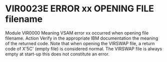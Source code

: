 # VIR0023E ERROR xx OPENING FILE filename
Module
    VIR0000
Meaning
    VSAM error xx occurred when opening file filename.
Action
    Verify in the appropriate IBM documentation the meaning of the returned code. Note that when opening the VIRSWAP file, a return code of X'5C' (empty file) is considered normal. The VIRSWAP file is always empty at start-up this does not constitute an error.

